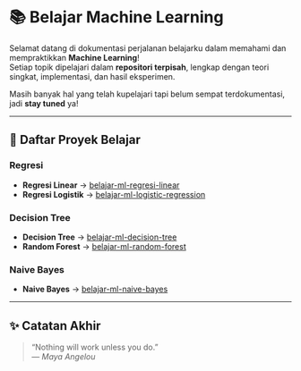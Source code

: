 # 📚 Belajar Machine Learning

Selamat datang di dokumentasi perjalanan belajarku dalam memahami dan mempraktikkan **Machine Learning**!  
Setiap topik dipelajari dalam **repositori terpisah**, lengkap dengan teori singkat, implementasi, dan hasil eksperimen.

Masih banyak hal yang telah kupelajari tapi belum sempat terdokumentasi, jadi **stay tuned** ya!

---

## 📖 Daftar Proyek Belajar

### Regresi
- **Regresi Linear** → [belajar-ml-regresi-linear](https://github.com/saazizau/belajar-ml-regresi-linear)  
- **Regresi Logistik** → [belajar-ml-logistic-regression](https://github.com/saazizau/belajar-ml-logistic-regression)

### Decision Tree
- **Decision Tree** → [belajar-ml-decision-tree](https://github.com/saazizau/belajar-ml-decision-tree)  
- **Random Forest** → [belajar-ml-random-forest](https://github.com/saazizau/belajar-ml-random-forest)

### Naive Bayes
- **Naive Bayes** → [belajar-ml-naive-bayes](https://github.com/saazizau/belajar-ml-naive-bayes)

---

## ✨ Catatan Akhir
> “Nothing will work unless you do.”  
> — *Maya Angelou*
